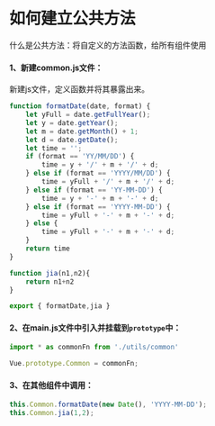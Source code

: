 # 如何建立公共方法

什么是公共方法：将自定义的方法函数，给所有组件使用

#### 1、新建common.js文件：

新建js文件，定义函数并将其暴露出来。

```js
function formatDate(date, format) {
    let yFull = date.getFullYear();
    let y = date.getYear();
    let m = date.getMonth() + 1;
    let d = date.getDate();
    let time = '';
    if (format == 'YY/MM/DD') {
        time = y + '/' + m + '/' + d;
    } else if (format == 'YYYY/MM/DD') {
        time = yFull + '/' + m + '/' + d;
    } else if (format == 'YY-MM-DD') {
        time = y + '-' + m + '-' + d;
    } else if (format == 'YYYY-MM-DD') {
        time = yFull + '-' + m + '-' + d;
    } else {
        time = yFull + '-' + m + '-' + d;
    }
    return time
}

function jia(n1,n2){
	return n1+n2
}

export { formatDate,jia }
```

#### 2、在main.js文件中引入并挂载到`prototype`中：

```js
import * as commonFn from './utils/common'

Vue.prototype.Common = commonFn;
```

#### 3、在其他组件中调用：

```js
this.Common.formatDate(new Date(), 'YYYY-MM-DD');
this.Common.jia(1,2);
```

